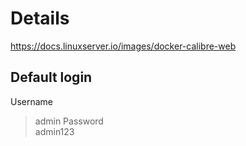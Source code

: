 # Details 
https://docs.linuxserver.io/images/docker-calibre-web

## Default login	
Username  
> admin 
Password  
> admin123
